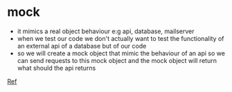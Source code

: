 # mock
- it mimics a real object behaviour e:g api, database, mailserver
- when we test our code we don't actually want to test the functionality of an external api of a database but of our code
- so we will create a mock object that mimic the behaviour of an api so we can send requests to this mock object and the mock object will return what should the api returns

[Ref](https://www.youtube.com/watch?v=-F6wVOlsEAM&t=645s)